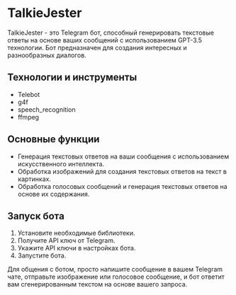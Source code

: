 # TalkieJester

TalkieJester - это Telegram бот, способный генерировать текстовые ответы на основе ваших сообщений с использованием GPT-3.5 технологии. Бот предназначен для создания интересных и разнообразных диалогов.

## Технологии и инструменты

- Telebot
- g4f
- speech_recognition
- ffmpeg

## Основные функции

- Генерация текстовых ответов на ваши сообщения с использованием искусственного интеллекта.
- Обработка изображений для создания текстовых ответов на текст в картинках.
- Обработка голосовых сообщений и генерация текстовых ответов на основе их содержания.

## Запуск бота

1. Установите необходимые библиотеки.
2. Получите API ключ от Telegram.
3. Укажите API ключи в настройках бота.
4. Запустите бота.

Для общения с ботом, просто напишите сообщение в вашем Telegram чате, отправьте изображение или голосовое сообщение, и бот ответит вам сгенерированным текстом на основе вашего запроса.

